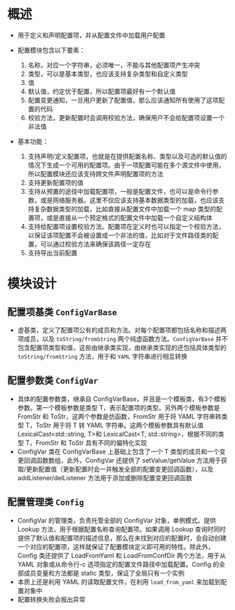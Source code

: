 # 概述
- 用于定义和声明配置项，并从配置文件中加载用户配置
- 配置模块包含以下要素：
    1. 名称，对应一个字符串，必须唯一，不能与其他配置项产生冲突
    2. 类型，可以是基本类型，也应该支持复杂类型和自定义类型
    3. 值
    4. 默认值，约定优于配置，所以配置项最好有一个默认值
    5. 配置变更通知，一旦用户更新了配置值，那么应该通知所有使用了这项配置的代码
    6. 校验方法，更新配置时会调用校验方法，确保用户不会给配置项设置一个非法值

- 基本功能：
    1. 支持声明/定义配置项，也就是在提供配置名称、类型以及可选的默认值的情况下生成一个可用的配置项。由于一项配置可能在多个源文件中使用，所以配置模块还应该支持跨文件声明配置项的方法
    2. 支持更新配置项的值
    3. 支持从预置的途径中加载配置项，一般是配置文件，也可以是命令行参数，或是网络服务器。这里不仅应该支持基本数据类型的加载，也应该支持复杂数据类型的加载，比如直接从配置文件中加载一个 map 类型的配置项，或是直接从一个预定格式的配置文件中加载一个自定义结构体
    4. 支持给配置项设置校验方法。配置项在定义时也可以指定一个校验方法，以保证该项配置不会被设置成一个非法的值，比如对于文件路径类的配置，可以通过校验方法来确保该路径一定存在
    5. 支持导出当前配置

# 模块设计
## 配置项基类 `ConfigVarBase`
- 虚基类，定义了配置项公有的成员和方法。对每个配置项都包括名称和描述两项成员，以及 `toString/fromString` 两个纯虚函数方法。`ConfigVarBase` 并不包含配置项类型和值，这些由继承类实现，由继承类实现的还包括具体类型的 `toString/fromString` 方法，用于和 `YAML` 字符串进行相互转换

## 配置参数类 `ConfigVar`
- 具体的配置参数类，继承自 ConfigVarBase，并且是一个模板类，有3个模板参数。第一个模板参数是类型 T，表示配置项的类型。另外两个模板参数是 FromStr 和 ToStr，这两个参数是仿函数，FromStr 用于将 YAML 字符串转类型 T，ToStr 用于将 T 转 YAML 字符串。这两个模板参数具有默认值 LexicalCast<std::string, T>和 LexicalCast<T, std::string>，根据不同的类型 T，FromStr 和 ToStr 具有不同的偏特化实现
- ConfigVar 类在 ConfigVarBase 上基础上包含了一个 T 类型的成员和一个变更回调函数数组，此外，ConfigVar 还提供了 setValue/getValue 方法用于获取/更新配置值（更新配置时会一并触发全部的配置变更回调函数），以及 addListener/delListener 方法用于添加或删除配置变更回调函数

## 配置管理类 `Config`
- ConfigVar 的管理类，负责托管全部的 ConfigVar 对象，单例模式。提供 Lookup 方法，用于根据配置名称查询配置项。如果调用 Lookup 查询时同时提供了默认值和配置项的描述信息，那么在未找到对应的配置时，会自动创建一个对应的配置项，这样就保证了配置模块定义即可用的特性。除此外，Config 类还提供了 LoadFromYaml 和 LoadFromConfDir 两个方法，用于从 YAML 对象或从命令行-c 选项指定的配置文件路径中加载配置。Config 的全部成员变量和方法都是 static 类型，保证了全局只有一个实例
- 本质上还是利用 YAML 的读取配置文件，在利用 `load_from_yaml` 来加载到配置对象中
- 配置转换失败会报出异常